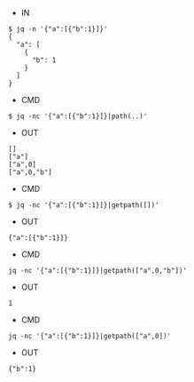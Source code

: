 - IN

```
$ jq -n '{"a":[{"b":1}]}'
{
  "a": [
    {
      "b": 1
    }
  ]
}
```

- CMD

```
$ jq -nc '{"a":[{"b":1}]}|path(..)'
```

- OUT

```
[]
["a"]
["a",0]
["a",0,"b"]
```

- CMD

```
$ jq -nc '{"a":[{"b":1}]}|getpath([])'
```

- OUT

```
{"a":[{"b":1}]}
```

- CMD

```
jq -nc '{"a":[{"b":1}]}|getpath(["a",0,"b"])'
```


- OUT

```
1
```

- CMD

```
jq -nc '{"a":[{"b":1}]}|getpath(["a",0])'
```


- OUT

```
{"b":1}
```
